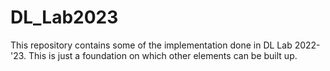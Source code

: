 # DL_Lab2023
This repository contains some of the implementation done in DL Lab 2022-'23. This is just a foundation on which other elements can be built up.
